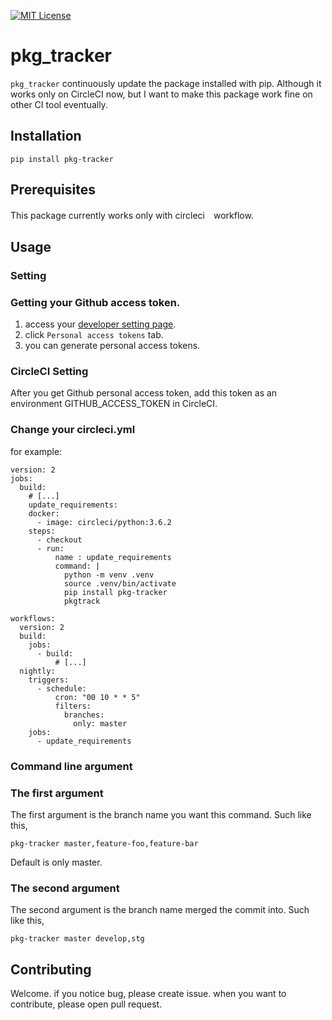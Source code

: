 [![MIT License](http://img.shields.io/badge/license-MIT-blue.svg?style=flat)](LICENSE)


# pkg_tracker

`pkg_tracker` continuously update the package installed with pip.
Although it works only on CircleCI now, but I want to make this package work fine on other CI tool eventually.

## Installation
```
pip install pkg-tracker
```

## Prerequisites
This package currently works only with circleci　workflow.


## Usage
### Setting
### Getting your Github access token.
1. access your [developer setting page](https://github.com/settings/depelopers).
2. click `Personal access tokens` tab.
3. you can generate personal access tokens.

### CircleCI Setting
After you get Github personal access token, add this token as an environment GITHUB_ACCESS_TOKEN in CircleCI.

### Change your circleci.yml
for example:
```
version: 2
jobs:
  build:
    # [...]
    update_requirements:
    docker:
      - image: circleci/python:3.6.2
    steps:
      - checkout
      - run:
          name : update_requirements
          command: |
            python -m venv .venv
            source .venv/bin/activate
            pip install pkg-tracker
            pkgtrack

workflows:
  version: 2
  build:
    jobs:
      - build:
          # [...]
  nightly:
    triggers:
      - schedule:
          cron: "00 10 * * 5"
          filters:
            branches:
              only: master
    jobs:
      - update_requirements
```

### Command line argument
### The first argument
The first argument is the branch name you want this command.
Such like this, 
```
pkg-tracker master,feature-foo,feature-bar
```
Default is only master.

### The second argument
The second argument is the branch name merged the commit into.
Such like this, 

```
pkg-tracker master develop,stg
```


## Contributing
Welcome.
if you notice bug, please create issue.
when you want to contribute, please open pull request.
